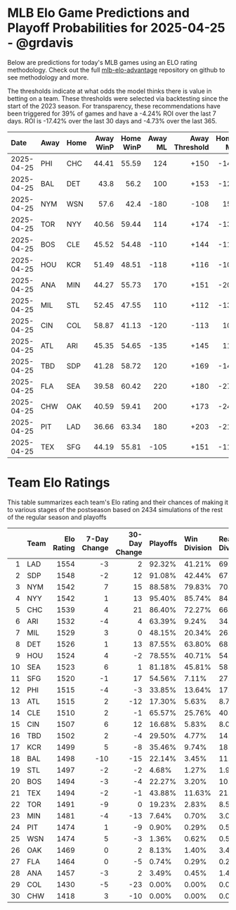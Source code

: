 # MLB Elo Game Predictions and Playoff Probabilities for 2025-04-25 - @grdavis
Below are predictions for today's MLB games using an ELO rating methodology. Check out the full [mlb-elo-advantage](https://github.com/grdavis/mlb-elo-advantage) repository on github to see methodology and more.

The thresholds indicate at what odds the model thinks there is value in betting on a team. These thresholds were selected via backtesting since the start of the 2023 season. For transparency, these recommendations have been triggered for 39% of games and have a -4.24% ROI over the last 7 days. ROI is -17.42% over the last 30 days and -4.73% over the last 365.

| Date       | Away   | Home   |   Away WinP |   Home WinP |   Away ML |   Away Threshold |   Home ML |   Home Threshold |
|:-----------|:-------|:-------|------------:|------------:|----------:|-----------------:|----------:|-----------------:|
| 2025-04-25 | PHI    | CHC    |       44.41 |       55.59 |       124 |             +150 |      -148 |             -100 |
| 2025-04-25 | BAL    | DET    |       43.8  |       56.2  |       100 |             +153 |      -120 |             -103 |
| 2025-04-25 | NYM    | WSN    |       57.6  |       42.4  |      -180 |             -108 |       150 |             +162 |
| 2025-04-25 | TOR    | NYY    |       40.56 |       59.44 |       114 |             +174 |      -135 |             -115 |
| 2025-04-25 | BOS    | CLE    |       45.52 |       54.48 |      -110 |             +144 |      -110 |             +104 |
| 2025-04-25 | HOU    | KCR    |       51.49 |       48.51 |      -118 |             +116 |      -102 |             +129 |
| 2025-04-25 | ANA    | MIN    |       44.27 |       55.73 |       170 |             +151 |      -205 |             -101 |
| 2025-04-25 | MIL    | STL    |       52.45 |       47.55 |       110 |             +112 |      -130 |             +133 |
| 2025-04-25 | CIN    | COL    |       58.87 |       41.13 |      -120 |             -113 |       100 |             +170 |
| 2025-04-25 | ATL    | ARI    |       45.35 |       54.65 |      -135 |             +145 |       114 |             +103 |
| 2025-04-25 | TBD    | SDP    |       41.28 |       58.72 |       120 |             +169 |      -142 |             -112 |
| 2025-04-25 | FLA    | SEA    |       39.58 |       60.42 |       220 |             +180 |      -270 |             -119 |
| 2025-04-25 | CHW    | OAK    |       40.59 |       59.41 |       200 |             +173 |      -245 |             -115 |
| 2025-04-25 | PIT    | LAD    |       36.66 |       63.34 |       180 |             +203 |      -218 |             -133 |
| 2025-04-25 | TEX    | SFG    |       44.19 |       55.81 |      -105 |             +151 |      -115 |             -101 |

# Team Elo Ratings
This table summarizes each team's Elo rating and their chances of making it to various stages of the postseason based on 2434 simulations of the rest of the regular season and playoffs

|    | Team   |   Elo Rating |   7-Day Change |   30-Day Change | Playoffs   | Win Division   | Reach Div. Rd.   | Reach CS   | Reach WS   | Win WS   |
|---:|:-------|-------------:|---------------:|----------------:|:-----------|:---------------|:-----------------|:-----------|:-----------|:---------|
|  1 | LAD    |         1554 |             -3 |               2 | 92.32%     | 41.21%         | 69.10%           | 39.07%     | 22.06%     | 13.76%   |
|  2 | SDP    |         1548 |             -2 |              12 | 91.08%     | 42.44%         | 67.79%           | 35.74%     | 19.31%     | 12.12%   |
|  3 | NYM    |         1542 |              7 |              15 | 88.58%     | 79.83%         | 70.50%           | 37.63%     | 18.49%     | 10.64%   |
|  4 | NYY    |         1542 |              1 |              13 | 95.40%     | 85.74%         | 84.55%           | 52.05%     | 29.33%     | 14.26%   |
|  5 | CHC    |         1539 |              4 |              21 | 86.40%     | 72.27%         | 66.89%           | 34.31%     | 17.13%     | 8.96%    |
|  6 | ARI    |         1532 |             -4 |               4 | 63.39%     | 9.24%          | 34.39%           | 15.12%     | 7.15%      | 4.31%    |
|  7 | MIL    |         1529 |              3 |               0 | 48.15%     | 20.34%         | 26.42%           | 11.26%     | 4.89%      | 2.26%    |
|  8 | DET    |         1526 |              1 |              13 | 87.55%     | 63.80%         | 68.98%           | 36.52%     | 18.49%     | 7.44%    |
|  9 | HOU    |         1524 |              4 |              -2 | 78.55%     | 40.71%         | 54.77%           | 28.68%     | 14.54%     | 6.08%    |
| 10 | SEA    |         1523 |              6 |               1 | 81.18%     | 45.81%         | 58.18%           | 31.39%     | 16.35%     | 7.15%    |
| 11 | SFG    |         1520 |             -1 |              17 | 54.56%     | 7.11%          | 27.16%           | 12.04%     | 4.93%      | 2.59%    |
| 12 | PHI    |         1515 |             -4 |              -3 | 33.85%     | 13.64%         | 17.58%           | 7.40%      | 2.83%      | 1.40%    |
| 13 | ATL    |         1515 |              2 |             -12 | 17.30%     | 5.63%          | 8.75%            | 3.33%      | 1.11%      | 0.66%    |
| 14 | CLE    |         1510 |              2 |              -1 | 65.57%     | 25.76%         | 40.26%           | 16.47%     | 7.93%      | 2.67%    |
| 15 | CIN    |         1507 |              6 |              12 | 16.68%     | 5.83%          | 8.09%            | 3.12%      | 1.52%      | 0.70%    |
| 16 | TBD    |         1502 |              2 |              -4 | 29.50%     | 4.77%          | 14.83%           | 6.00%      | 2.88%      | 1.15%    |
| 17 | KCR    |         1499 |              5 |              -8 | 35.46%     | 9.74%          | 18.41%           | 7.07%      | 2.71%      | 0.99%    |
| 18 | BAL    |         1498 |            -10 |             -15 | 22.14%     | 3.45%          | 11.46%           | 4.40%      | 1.77%      | 0.74%    |
| 19 | STL    |         1497 |             -2 |              -2 | 4.68%      | 1.27%          | 1.93%            | 0.74%      | 0.45%      | 0.16%    |
| 20 | BOS    |         1494 |             -3 |              -4 | 22.27%     | 3.20%          | 10.27%           | 3.94%      | 1.48%      | 0.45%    |
| 21 | TEX    |         1494 |             -2 |              -1 | 43.88%     | 11.63%         | 21.90%           | 8.01%      | 2.83%      | 1.07%    |
| 22 | TOR    |         1491 |             -9 |               0 | 19.23%     | 2.83%          | 8.50%            | 3.04%      | 1.11%      | 0.21%    |
| 23 | MIN    |         1481 |             -4 |             -13 | 7.64%      | 0.70%          | 3.00%            | 1.07%      | 0.29%      | 0.12%    |
| 24 | PIT    |         1474 |              1 |              -9 | 0.90%      | 0.29%          | 0.58%            | 0.12%      | 0.08%      | 0.00%    |
| 25 | WSN    |         1474 |              5 |              -3 | 1.36%      | 0.62%          | 0.53%            | 0.08%      | 0.04%      | 0.04%    |
| 26 | OAK    |         1469 |              0 |               2 | 8.13%      | 1.40%          | 3.45%            | 0.94%      | 0.29%      | 0.08%    |
| 27 | FLA    |         1464 |              0 |              -5 | 0.74%      | 0.29%          | 0.29%            | 0.04%      | 0.00%      | 0.00%    |
| 28 | ANA    |         1457 |             -3 |               2 | 3.49%      | 0.45%          | 1.44%            | 0.41%      | 0.00%      | 0.00%    |
| 29 | COL    |         1430 |             -5 |             -23 | 0.00%      | 0.00%          | 0.00%            | 0.00%      | 0.00%      | 0.00%    |
| 30 | CHW    |         1418 |              3 |             -10 | 0.00%      | 0.00%          | 0.00%            | 0.00%      | 0.00%      | 0.00%    |